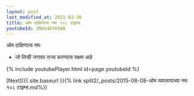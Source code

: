 ```yaml
---
layout: post
last_modified_at: 2021-03-30
title: ओम दाक्षिणात्य नमः १०८ टाइम्स
youtubeId: JMUk4DYH1WA
---
```

 
 
 ओम दाक्षिणात्य नमः  
 
 -  जो तिन्ही जगावर राज्य करण्यास सक्षम आहे 
 
  
 
  
 
 
 
 
 
 


{% include youtubePlayer.html id=page.youtubeId %}
 
[Next]({{ site.baseurl }}{% link  split2/_posts/2015-08-08-ओम व्यवसायाच्या नमः १०८ टाइम्स.md%})
 

